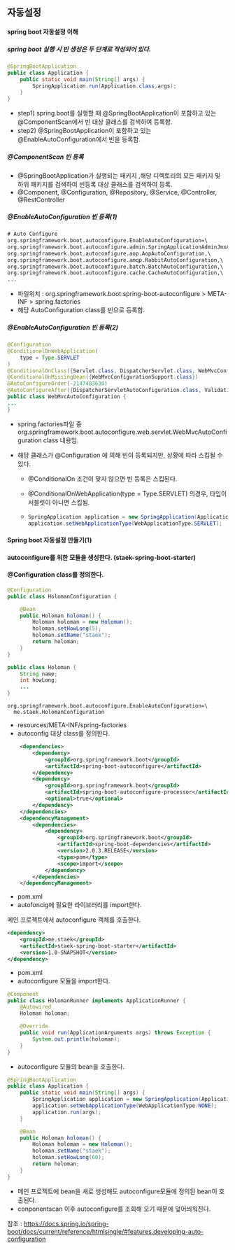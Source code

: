 ## 자동설정





#### spring boot 자동설정 이해



##### spring boot 실행 시 빈 생성은 두 단계로 작성되어 있다.

~~~java
@SpringBootApplication
public class Application {
    public static void main(String[] args) {
        SpringApplication.run(Application.class,args);
    }
}
~~~

- step1) spring boot를 실행할 때 @SpringBootApplication이 포함하고 있는 @ComponentScan에서 빈 대상 클래스를 검색하여 등록함.
- step2) @SpringBootApplication이 포함하고 있는 @EnableAutoConfiguration에서 빈을 등록함.



##### @ComponentScan 빈 등록

- @SpringBootApplication가 실행되는 패키지 ,해당 디렉토리의 모든 패키지 및 하위 패키지를 검색하여 빈등록 대상 클래스를 검색하여 등록.
- @Component, @Configuration, @Repository, @Service, @Controller, @RestController



##### @EnableAutoConfiguration 빈 등록(1)

~~~xml
# Auto Configure
org.springframework.boot.autoconfigure.EnableAutoConfiguration=\
org.springframework.boot.autoconfigure.admin.SpringApplicationAdminJmxAutoConfiguration,\
org.springframework.boot.autoconfigure.aop.AopAutoConfiguration,\
org.springframework.boot.autoconfigure.amqp.RabbitAutoConfiguration,\
org.springframework.boot.autoconfigure.batch.BatchAutoConfiguration,\
org.springframework.boot.autoconfigure.cache.CacheAutoConfiguration,\
...
~~~

- 파일위치 : org.springframework.boot:spring-boot-autoconfigure > META-INF > spring.factories
- 해당 AutoConfiguration class를 빈으로 등록함.



##### @EnableAutoConfiguration 빈 등록(2)

~~~java
@Configuration
@ConditionalOnWebApplication(
    type = Type.SERVLET
)
@ConditionalOnClass({Servlet.class, DispatcherServlet.class, WebMvcConfigurer.class})
@ConditionalOnMissingBean({WebMvcConfigurationSupport.class})
@AutoConfigureOrder(-2147483638)
@AutoConfigureAfter({DispatcherServletAutoConfiguration.class, ValidationAutoConfiguration.class})
public class WebMvcAutoConfiguration {
...
}
~~~

- spring.factories파일 중 org.springframework.boot.autoconfigure.web.servlet.WebMvcAutoConfiguration class 내용임.

- 해당 클래스가 @Configuration 에 의해 빈이 등록되지만, 상황에 따라 스킵될 수 있다.

  - @ConditionalOn 조건이 맞지 않으면 빈 등록은 스킵된다.
  - @ConditionalOnWebApplication(type = Type.SERVLET) 의경우, 타입이 서블릿이 아니면 스킵됨.

  - ~~~java
    SpringApplication application = new SpringApplication(Application.class);
    application.setWebApplicationType(WebApplicationType.SERVLET);
    ~~~

    





#### Spring boot 자동설정 만들기(1)





#### autoconfigure를 위한 모듈을 생성한다. (staek-spring-boot-starter)

#### @Configuration class를 정의한다.

~~~java
@Configuration
public class HolomanConfiguration {

    @Bean
    public Holoman holoman() {
        Holoman holoman = new Holoman();
        holoman.setHowLong(5);
        holoman.setName("staek");
        return holoman;
    }
}

public class Holoman {
    String name;
    int howLong;
    ...
}
~~~



~~~
org.springframework.boot.autoconfigure.EnableAutoConfiguration=\
  me.staek.HolomanConfiguration
~~~

- resources/META-INF/spring-factories
- autoconfig 대상 class를 정의한다.





~~~xml
    <dependencies>
        <dependency>
            <groupId>org.springframework.boot</groupId>
            <artifactId>spring-boot-autoconfigure</artifactId>
        </dependency>
        <dependency>
            <groupId>org.springframework.boot</groupId>
            <artifactId>spring-boot-autoconfigure-processor</artifactId>
            <optional>true</optional>
        </dependency>
    </dependencies>
    <dependencyManagement>
        <dependencies>
            <dependency>
                <groupId>org.springframework.boot</groupId>
                <artifactId>spring-boot-dependencies</artifactId>
                <version>2.0.3.RELEASE</version>
                <type>pom</type>
                <scope>import</scope>
            </dependency>
        </dependencies>
    </dependencyManagement>
~~~

- pom.xml
- autofoncig에 필요한 라이브러리를 import한다.





메인 프로젝트에서 autoconfigure 객체를 호출한다.

~~~xml
<dependency>
    <groupId>me.staek</groupId>
    <artifactId>staek-spring-boot-starter</artifactId>
    <version>1.0-SNAPSHOT</version>
</dependency>
~~~

- pom.xml
- autoconfigure 모듈을 import한다.



~~~java
@Component
public class HolomanRunner implements ApplicationRunner {
    @Autowired
    Holoman holoman;

    @Override
    public void run(ApplicationArguments args) throws Exception {
        System.out.println(holoman);
    }
}
~~~

- autoconfigure 모듈의 bean을 호출한다.



~~~java
@SpringBootApplication
public class Application {
    public static void main(String[] args) {
        SpringApplication application = new SpringApplication(Application.class);
        application.setWebApplicationType(WebApplicationType.NONE);
        application.run(args);
    }

    @Bean
    public Holoman holoman() {
        Holoman holoman = new Holoman();
        holoman.setName("staek");
        holoman.setHowLong(60);
        return holoman;
    }
}
~~~

- 메인 프로젝트에 bean을 새로 생성해도 autoconfigure모듈에 정의된 bean이 호출된다.
- conponentscan 이후 autoconfigure를 조회해 오기 때문에 덮어씌워진다.





참조 : https://docs.spring.io/spring-boot/docs/current/reference/htmlsingle/#features.developing-auto-configuration













